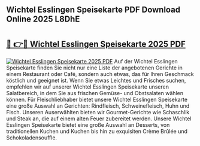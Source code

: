 ## Wichtel Esslingen Speisekarte PDF Download Online 2025 L8DhE

# <h2><a href="http://gcb7cv.nevu.top/?p=Wichtel+Esslingen+Speisekarte">🔗 👉🔴 Wichtel Esslingen Speisekarte 2025 PDF</a></h2>

[![Wichtel Esslingen Speisekarte 2025 PDF](https://i.imgur.com/dBaPXMq.png)](http://gcb7cv.nevu.top/?p=Wichtel+Esslingen+Speisekarte)
Auf der Wichtel Esslingen Speisekarte finden Sie nicht nur eine Liste der angebotenen Gerichte in einem Restaurant oder Café, sondern auch etwas, das für Ihren Geschmack köstlich und geeignet ist. Wenn Sie etwas Leichtes und Frisches suchen, empfehlen wir auf unserer Wichtel Esslingen Speisekarte unseren Salatbereich, in dem Sie aus frischen Gemüse- und Obstsalaten wählen können. Für Fleischliebhaber bietet unsere Wichtel Esslingen Speisekarte eine große Auswahl an Gerichten: Rindfleisch, Schweinefleisch, Huhn und Fisch. Unseren Auserwählten bieten wir Gourmet-Gerichte wie Schaschlik und Steak an, die auf einem alten Feuer zubereitet werden. Unsere Wichtel Esslingen Speisekarte bietet eine große Auswahl an Desserts, von traditionellen Kuchen und Kuchen bis hin zu exquisiten Crème Brûlée und Schokoladensouffle.
